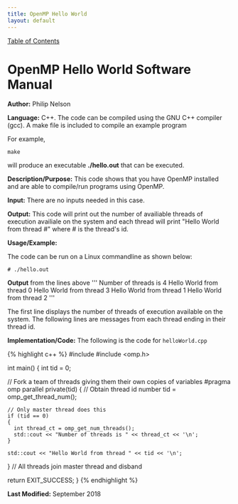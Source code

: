 ```yaml
---
title: OpenMP Hello World
layout: default
---
```

<a href="https://philipnelson5.github.io/math4610/SoftwareManual"> Table of Contents </a>
# OpenMP Hello World Software Manual

**Author:** Philip Nelson

**Language:** C++. The code can be compiled using the GNU C++ compiler (gcc). A make file is included to compile an example program

For example,

    make

will produce an executable **./hello.out** that can be executed.

**Description/Purpose:** This code shows that you have OpenMP installed and are able to compile/run programs using OpenMP.

**Input:** There are no inputs needed in this case.

**Output:** This code will print out the number of availiable threads of execution availiale on the system and each thread will
print "Hello World from thread #" where # is the thread's id.

**Usage/Example:**

The code can be run on a Linux commandline as shown below:

```
# ./hello.out
```

**Output** from the lines above
'''
Number of threads is 4
Hello World from thread 0
Hello World from thread 3
Hello World from thread 1
Hello World from thread 2
'''

The first line displays the number of threads of execution available on the system.
The following lines are messages from each thread ending in their thread id.

**Implementation/Code:** The following is the code for `helloWorld.cpp`

{% highlight c++ %}
#include <iostream>
#include <omp.h>

int main()
{
  int tid = 0;

// Fork a team of threads giving them their own copies of variables
#pragma omp parallel private(tid)
  {
    // Obtain thread id number
    tid = omp_get_thread_num();

    // Only master thread does this
    if (tid == 0)
    {
      int thread_ct = omp_get_num_threads();
      std::cout << "Number of threads is " << thread_ct << '\n';
    }

    std::cout << "Hello World from thread " << tid << '\n';

  } // All threads join master thread and disband

  return EXIT_SUCCESS;
}
{% endhighlight %}

**Last Modified:** September 2018
